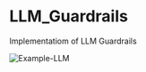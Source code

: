 # LLM_Guardrails
Implementatiom of LLM Guardrails


![Example-LLM](https://github.com/Abhisandy/LLM_Guardrails/assets/37812534/b743c77b-aa88-4b07-a0b9-ab48a36db7a8)

